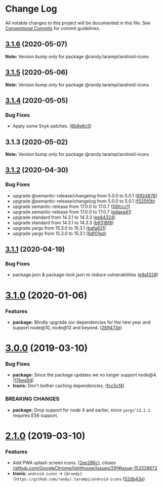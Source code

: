 # Change Log

All notable changes to this project will be documented in this file.
See [Conventional Commits](https://conventionalcommits.org) for commit guidelines.

## [3.1.6](https://github.com/randytarampi/android-icons/compare/@randy.tarampi/android-icons@3.1.5...@randy.tarampi/android-icons@3.1.6) (2020-05-07)

**Note:** Version bump only for package @randy.tarampi/android-icons





## [3.1.5](https://github.com/randytarampi/android-icons/compare/@randy.tarampi/android-icons@3.1.4...@randy.tarampi/android-icons@3.1.5) (2020-05-06)

**Note:** Version bump only for package @randy.tarampi/android-icons





## [3.1.4](https://github.com/randytarampi/android-icons/compare/@randy.tarampi/android-icons@3.1.3...@randy.tarampi/android-icons@3.1.4) (2020-05-05)


### Bug Fixes

* Apply some Snyk patches. ([6b8e8c5](https://github.com/randytarampi/android-icons/commit/6b8e8c5e3e08ffacfaacc92ea3d8de16da186fc4))





## 3.1.3 (2020-05-02)

**Note:** Version bump only for package @randy.tarampi/android-icons





## [3.1.2](https://github.com/randytarampi/android-icons/compare/v3.1.1...v3.1.2) (2020-04-30)


### Bug Fixes

* upgrade @semantic-release/changelog from 5.0.0 to 5.0.1 ([6924876](https://github.com/randytarampi/android-icons/commit/6924876219e1ea7db67fa27bfa0b7b6a2d010e68))
* upgrade @semantic-release/changelog from 5.0.0 to 5.0.1 ([f025f0b](https://github.com/randytarampi/android-icons/commit/f025f0bd6c79ddc7b89784b0a8e4e087f8fd40f9))
* upgrade semantic-release from 17.0.0 to 17.0.7 ([59fccc1](https://github.com/randytarampi/android-icons/commit/59fccc116ec5d0384c25f7412478265a2ff60182))
* upgrade semantic-release from 17.0.0 to 17.0.7 ([edaea41](https://github.com/randytarampi/android-icons/commit/edaea411afca1a4affcb2e7769d4cf7cf01bfe20))
* upgrade standard from 14.3.1 to 14.3.3 ([ee84324](https://github.com/randytarampi/android-icons/commit/ee84324fc133e5908597a750313b43996e04cda4))
* upgrade standard from 14.3.1 to 14.3.3 ([b6318f8](https://github.com/randytarampi/android-icons/commit/b6318f84ed749eff7021d980276472ff1ec67b85))
* upgrade yargs from 15.3.0 to 15.3.1 ([bafa831](https://github.com/randytarampi/android-icons/commit/bafa83117d82aba783d9d99e2e3a19059006fd0e))
* upgrade yargs from 15.3.0 to 15.3.1 ([9df01ed](https://github.com/randytarampi/android-icons/commit/9df01ed6b6e792dbea3ca74ef2fee8e67cc952e8))

## [3.1.1](https://github.com/randytarampi/android-icons/compare/v3.1.0...v3.1.1) (2020-04-19)


### Bug Fixes

* package.json & package-lock.json to reduce vulnerabilities ([e9a1328](https://github.com/randytarampi/android-icons/commit/e9a1328a725a883405ae546a73494b52492055fc))

# [3.1.0](https://github.com/randytarampi/android-icons/compare/v3.0.0...v3.1.0) (2020-01-06)


### Features

* **package:** Blindly upgrade our dependencies for the new year and support node@10, node@12 and beyond. ([269473e](https://github.com/randytarampi/android-icons/commit/269473e950ee8f479a7fa2c2af0c035db7c65ca4))

# [3.0.0](https://github.com/randytarampi/android-icons/compare/v2.1.0...v3.0.0) (2019-03-10)


### Bug Fixes

* **package:** Since the package updates we no longer support node@4. ([17bea94](https://github.com/randytarampi/android-icons/commit/17bea94))
* **travis:** Don't bother caching dependencies. ([fcc5cf4](https://github.com/randytarampi/android-icons/commit/fcc5cf4))


### BREAKING CHANGES

* **package:** Drop support for node 4 and earlier, since `yargs^13.2.2` requires ES6 support.

# [2.1.0](https://github.com/randytarampi/android-icons/compare/v2.0.4...v2.1.0) (2019-03-10)


### Features

* Add PWA splash screen icons. ([2ee286c](https://github.com/randytarampi/android-icons/commit/2ee286c)), closes [/github.com/GoogleChrome/lighthouse/issues/291#issue-153328672](https://github.com//github.com/GoogleChrome/lighthouse/issues/291/issues/issue-153328672)
* **travis:** `android-icons` -> `[@randy](https://github.com/randy).tarampi/android-icons` ([52db43a](https://github.com/randytarampi/android-icons/commit/52db43a))
